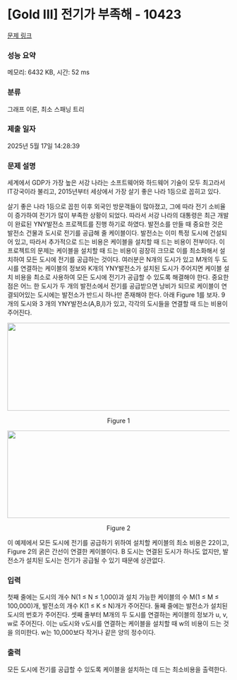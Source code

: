 # [Gold III] 전기가 부족해 - 10423 

[문제 링크](https://www.acmicpc.net/problem/10423) 

### 성능 요약

메모리: 6432 KB, 시간: 52 ms

### 분류

그래프 이론, 최소 스패닝 트리

### 제출 일자

2025년 5월 17일 14:28:39

### 문제 설명

<p>세계에서 GDP가 가장 높은 서강 나라는 소프트웨어와 하드웨어 기술이 모두 최고라서 IT강국이라 불리고, 2015년부터 세상에서 가장 살기 좋은 나라 1등으로 꼽히고 있다. </p>

<p>살기 좋은 나라 1등으로 꼽힌 이후 외국인 방문객들이 많아졌고, 그에 따라 전기 소비율이 증가하여 전기가 많이 부족한 상황이 되었다. 따라서 서강 나라의 대통령은 최근 개발이 완료된 YNY발전소 프로젝트를 진행 하기로 하였다. 발전소를 만들 때 중요한 것은 발전소 건물과 도시로 전기를 공급해 줄 케이블이다. 발전소는 이미 특정 도시에 건설되어 있고, 따라서 추가적으로 드는 비용은 케이블을 설치할 때 드는 비용이 전부이다. 이 프로젝트의 문제는 케이블을 설치할 때 드는 비용이 굉장히 크므로 이를 최소화해서 설치하여 모든 도시에 전기를 공급하는 것이다. 여러분은 N개의 도시가 있고 M개의 두 도시를 연결하는 케이블의 정보와 K개의 YNY발전소가 설치된 도시가 주어지면 케이블 설치 비용을 최소로 사용하여 모든 도시에 전기가 공급할 수 있도록 해결해야 한다. 중요한 점은 어느 한 도시가 두 개의 발전소에서 전기를 공급받으면 낭비가 되므로 케이블이 연결되어있는 도시에는 발전소가 반드시 하나만 존재해야 한다. 아래 Figure 1를 보자. 9개의 도시와 3 개의 YNY발전소(A,B,I)가 있고, 각각의 도시들을 연결할 때 드는 비용이 주어진다.</p>

<p style="text-align:center"><img alt="" src="https://www.acmicpc.net/upload/images2/E1.png" style="height:199px; width:582px"></p>

<p style="text-align:center">Figure 1</p>

<p style="text-align:center"><img alt="" src="https://www.acmicpc.net/upload/images2/E2.png" style="height:198px; width:582px"></p>

<p style="text-align:center">Figure 2</p>

<p>이 예제에서 모든 도시에 전기를 공급하기 위하여 설치할 케이블의 최소 비용은 22이고, Figure 2의 굵은 간선이 연결한 케이블이다. B 도시는 연결된 도시가 하나도 없지만, 발전소가 설치된 도시는 전기가 공급될 수 있기 때문에 상관없다.</p>

### 입력 

 <p>첫째 줄에는 도시의 개수 N(1 ≤ N ≤ 1,000)과 설치 가능한 케이블의 수 M(1 ≤ M ≤ 100,000)개, 발전소의 개수 K(1 ≤ K ≤ N)개가 주어진다. 둘째 줄에는 발전소가 설치된 도시의 번호가 주어진다. 셋째 줄부터 M개의 두 도시를 연결하는 케이블의 정보가 u, v, w로 주어진다. 이는 u도시와 v도시를 연결하는 케이블을 설치할 때 w의 비용이 드는 것을 의미한다. w는 10,000보다 작거나 같은 양의 정수이다.</p>

### 출력 

 <p>모든 도시에 전기를 공급할 수 있도록 케이블을 설치하는 데 드는 최소비용을 출력한다.</p>

